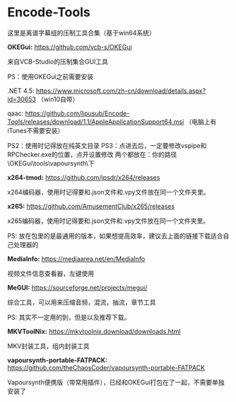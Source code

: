 # Encode-Tools
这里是离谱字幕组的压制工具合集（基于win64系统）

**OKEGui:** https://github.com/vcb-s/OKEGui

来自VCB-Studio的压制集合GUI工具

PS：使用OKEGui之前需要安装

.NET 4.5: https://www.microsoft.com/zh-cn/download/details.aspx?id=30653 （win10自带）

qaac: https://github.com/lipusub/Encode-Tools/releases/download/1.1/AppleApplicationSupport64.msi （电脑上有iTunes不需要安装） 

PS2：使用时记得放在纯英文目录
PS3：点进去后，一定要修改vspipe和RPChecker.exe的位置，点开设置修改
两个都放在：你的路径\OKEGui\tools\vapoursynth\下

**x264-tmod:** https://github.com/jpsdr/x264/releases

x264编码器，使用时记得要和.json文件和.vpy文件放在同一个文件夹里。


**x265:** https://github.com/AmusementClub/x265/releases

x265编码器，使用时记得要和.json文件和.vpy文件放在同一个文件夹里。

PS: 放在包里的是最通用的版本，如果想提高效率，建议去上面的链接下载适合自己处理器的


**MediaInfo:** https://mediaarea.net/en/MediaInfo

视频文件信息查看器，左键使用


**MeGUI:** https://sourceforge.net/projects/megui/

综合工具，可以用来压缩音频，混流，抽流，章节工具

PS: 其实不一定用的到，但是以及推荐下载。


**MKVToolNix:** https://mkvtoolnix.download/downloads.html

MKV封装工具，组内封装工具


**vapoursynth-portable-FATPACK:** https://github.com/theChaosCoder/vapoursynth-portable-FATPACK

Vapoursynth便携版（带常用插件），已经和OKEGui打包在了一起，不需要单独安装了
